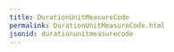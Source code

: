 ```yaml
---
title: DurationUnitMeasureCode
permalink: DurationUnitMeasureCode.html
jsonid: durationunitmeasurecode
---
```

